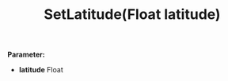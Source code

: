 ﻿---
uid: crmscript_ref_NSAddressSyncData_SetLatitude
title: SetLatitude(Float latitude)
intellisense: NSAddressSyncData.SetLatitude
keywords: NSAddressSyncData, GetLatitude
so.topic: reference
---



**Parameter:** 
 - **latitude** Float

